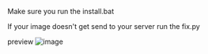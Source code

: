 Make sure you run the install.bat

If your image doesn't get send to your server run the fix.py



preview
![image](https://user-images.githubusercontent.com/118215980/201951929-c2c93558-f911-444a-8516-898ee8f26de1.png)

